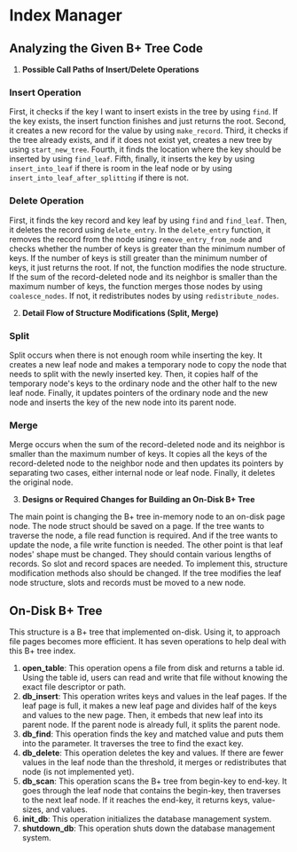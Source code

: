 # Index Manager

## Analyzing the Given B+ Tree Code

1. **Possible Call Paths of Insert/Delete Operations**

### Insert Operation

First, it checks if the key I want to insert exists in the tree by using `find`. If the key exists, the insert function finishes and just returns the root. Second, it creates a new record for the value by using `make_record`. Third, it checks if the tree already exists, and if it does not exist yet, creates a new tree by using `start_new_tree`. Fourth, it finds the location where the key should be inserted by using `find_leaf`. Fifth, finally, it inserts the key by using `insert_into_leaf` if there is room in the leaf node or by using `insert_into_leaf_after_splitting` if there is not.

### Delete Operation

First, it finds the key record and key leaf by using `find` and `find_leaf`. Then, it deletes the record using `delete_entry`. In the `delete_entry` function, it removes the record from the node using `remove_entry_from_node` and checks whether the number of keys is greater than the minimum number of keys. If the number of keys is still greater than the minimum number of keys, it just returns the root. If not, the function modifies the node structure. If the sum of the record-deleted node and its neighbor is smaller than the maximum number of keys, the function merges those nodes by using `coalesce_nodes`. If not, it redistributes nodes by using `redistribute_nodes`.

2. **Detail Flow of Structure Modifications (Split, Merge)**

### Split

Split occurs when there is not enough room while inserting the key. It creates a new leaf node and makes a temporary node to copy the node that needs to split with the newly inserted key. Then, it copies half of the temporary node's keys to the ordinary node and the other half to the new leaf node. Finally, it updates pointers of the ordinary node and the new node and inserts the key of the new node into its parent node.

### Merge

Merge occurs when the sum of the record-deleted node and its neighbor is smaller than the maximum number of keys. It copies all the keys of the record-deleted node to the neighbor node and then updates its pointers by separating two cases, either internal node or leaf node. Finally, it deletes the original node.

3. **Designs or Required Changes for Building an On-Disk B+ Tree**

The main point is changing the B+ tree in-memory node to an on-disk page node. The node struct should be saved on a page. If the tree wants to traverse the node, a file read function is required. And if the tree wants to update the node, a file write function is needed. The other point is that leaf nodes' shape must be changed. They should contain various lengths of records. So slot and record spaces are needed. To implement this, structure modification methods also should be changed. If the tree modifies the leaf node structure, slots and records must be moved to a new node.

## On-Disk B+ Tree

This structure is a B+ tree that implemented on-disk. Using it, to approach file pages becomes more efficient. It has seven operations to help deal with this B+ tree index.

1. **open_table**: This operation opens a file from disk and returns a table id. Using the table id, users can read and write that file without knowing the exact file descriptor or path.
2. **db_insert**: This operation writes keys and values in the leaf pages. If the leaf page is full, it makes a new leaf page and divides half of the keys and values to the new page. Then, it embeds that new leaf into its parent node. If the parent node is already full, it splits the parent node.
3. **db_find**: This operation finds the key and matched value and puts them into the parameter. It traverses the tree to find the exact key.
4. **db_delete**: This operation deletes the key and values. If there are fewer values in the leaf node than the threshold, it merges or redistributes that node (is not implemented yet).
5. **db_scan**: This operation scans the B+ tree from begin-key to end-key. It goes through the leaf node that contains the begin-key, then traverses to the next leaf node. If it reaches the end-key, it returns keys, value-sizes, and values.
6. **init_db**: This operation initializes the database management system.
7. **shutdown_db**: This operation shuts down the database management system.
